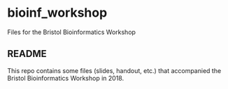 # bioinf_workshop
Files for the Bristol Bioinformatics Workshop

## README

This repo contains some files (slides, handout, etc.) that accompanied the Bristol Bioinformatics Workshop in 2018.
